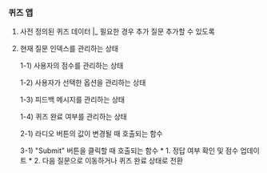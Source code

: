 ### 퀴즈 앱

1. 사전 정의된 퀴즈 데이터
   |_ 필요한 경우 추가 질문 추가할 수 있도록

2. 현재 질문 인덱스를 관리하는 상태
   
      1-1) 사용자의 점수를 관리하는 상태
      
      1-2) 사용자가 선택한 옵션을 관리하는 상태
      
      1-3) 피드백 메시지를 관리하는 상태
      
      1-4) 퀴즈 완료 여부를 관리하는 상태
    
      
      2-1) 라디오 버튼의 값이 변경될 때 호출되는 함수

      
      3-1) "Submit" 버튼을 클릭할 때 호출되는 함수
        * 1. 정답 여부 확인 및 점수 업데이트
        * 2. 다음 질문으로 이동하거나 퀴즈 완료 상태로 전환
    
